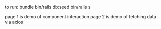 to run:
bundle
bin/rails db:seed
bin/rails s

page 1 is demo of component interaction
page 2 is demo of fetching data via axios
